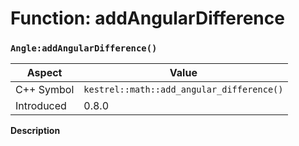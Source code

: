 
# Function: addAngularDifference
### `Angle:addAngularDifference()`

| Aspect | Value |
| --- | --- |
| C++ Symbol | `kestrel::math::add_angular_difference()` |
| Introduced | 0.8.0 |

**Description**


